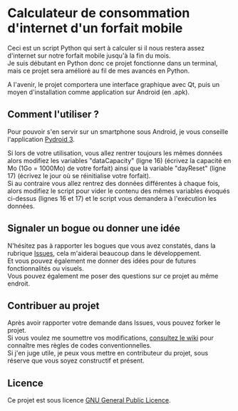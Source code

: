 # Calculateur de consommation d'internet d'un forfait mobile

Ceci est un script Python qui sert à calculer si il nous restera assez d'internet sur notre forfait mobile jusqu'à la fin du mois.  
Je suis débutant en Python donc ce projet fonctionne dans un terminal, mais ce projet sera amélioré au fil de mes avancés en Python.  

A l'avenir, le projet comportera une interface graphique avec Qt, puis un moyen d'installation comme application sur Android (en .apk).

## Comment l'utiliser ?

Pour pouvoir s'en servir sur un smartphone sous Android, je vous conseille l'application <a href="https://play.google.com/store/apps/details?id=ru.iiec.pydroid3">Pydroid 3</a>.  
  
Si lors de votre utilisation, vous allez rentrer toujours les mêmes données alors modifiez les variables "dataCapacity" (ligne 16) (écrivez la capacité en Mo (1Go = 1000Mo) de votre forfait) ainsi que la variable "dayReset" (ligne 17) (écrivez le jour où se réinitialise votre forfait).  
Si au contraire vous allez rentrez des données différentes à chaque fois, alors modifiez le script pour vider le contenu des mêmes variables évoqués ci-dessus (lignes 16 et 17) et le script vous demandera à l'exécution les données.  


## Signaler un bogue ou donner une idée

N'hésitez pas à rapporter les bogues que vous avez constatés, dans la rubrique <a href="https://github.com/alcapitan/calcul-conso-forfait/issues">Issues</a>, cela m'aiderai beaucoup dans le développement.  
Et vous pouvez également me donner des idées pour de futures fonctionnalités ou visuels.  
Vous pouvez également me poser des questions sur ce projet au même endroit.  


## Contribuer au projet

Après avoir rapporter votre demande dans Issues, vous pouvez forker le projet.  
Si vous voulez me soumettre vos modifications, <a href="https://github.com/alcapitan/calcul-conso-forfait/wiki">consultez le wiki</a> pour connaître mes règles de codes conventionnelles.  
Si j'en juge utile, je peux vous mettre en contributeur du projet, sous réserve que vous soyez constructif et présent.  


## Licence

Ce projet est sous licence <a href="https://github.com/alcapitan/calcul-conso-forfait/blob/public/LICENSE">GNU General Public Licence</a>.  

